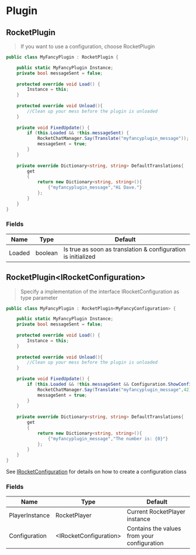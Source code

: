 # Plugin
## RocketPlugin
> If you want to use a configuration, choose RocketPlugin<IRocketConfiguration>

```csharp
public class MyFancyPlugin : RocketPlugin {

	public static MyFancyPlugin Instance;
	private bool messageSent = false;
	
	protected override void Load() {
		Instance = this;
	}
	
	protected override void Unload(){
		//Clean up your mess before the plugin is unloaded
	}
	
	private void FixedUpdate() {
		if (this.Loaded && !this.messageSent) {
			RocketChatManager.Say(Translate("myfancyplugin_message"));
			messageSent = true;
		}
	}
	
	private override Dictionary<string, string> DefaultTranslations{
		get
		{
			return new Dictionary<string, string>(){
				{"myfancyplugin_message","Hi Dave."}
			};
		}
	}
}
```

### Fields
Name | Type | Default
---------- | ---------- | ----------
Loaded | boolean | Is true as soon as translation & configuration is initialized

## RocketPlugin&lt;IRocketConfiguration&gt;
> Specify a implementation of the interface IRocketConfiguration as type parameter

```csharp
public class MyFancyPlugin : RocketPlugin<MyFancyConfiguration> {

	public static MyFancyPlugin Instance;
	private bool messageSent = false;
	
	protected override void Load() {
		Instance = this;
	}
	
	protected override void Unload(){
		//Clean up your mess before the plugin is unloaded
	}
	
	private void FixedUpdate() {
		if (this.Loaded && !this.messageSent && Configuration.ShowConfiguration) {
			RocketChatManager.Say(Translate("myfancyplugin_message",42));
			messageSent = true;
		}
	}
	
	private override Dictionary<string, string> DefaultTranslations{
		get
		{
			return new Dictionary<string, string>(){
				{"myfancyplugin_message","The number is: {0}"}
			};
		}
	}
}
```

<aside class="notice">
See <a href="#rocketplugin&lt;irocketconfiguration&gt;">IRocketConfiguration</a> for details on how to create a configuration class 
</aside>

### Fields
Name | Type | Default
---------- | ---------- | ----------
PlayerInstance | RocketPlayer | Current RocketPlayer instance
Configuration | &lt;IRocketConfiguration&gt; | Contains the values from your configuration

